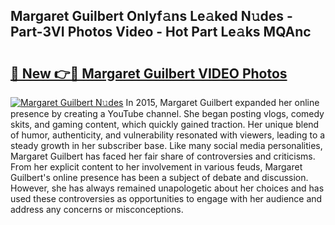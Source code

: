 ## Margaret Guilbert Onlyf𝚊ns Le𝚊ked N𝚞des - Part-3VI Photos Video - Hot Part Le𝚊ks MQAnc

# <h2><a href="http://ac20501.deff.icu/?id=Margaret+Guilbert">🔗 New 👉🔴 Margaret Guilbert VIDEO Photos</a></h2>

[![Margaret Guilbert N𝚞des](https://i.imgur.com/rIISA9y.gif)](http://ac20501.deff.icu/?id=Margaret+Guilbert)
In 2015, Margaret Guilbert expanded her online presence by creating a YouTube channel. She began posting vlogs, comedy skits, and gaming content, which quickly gained traction. Her unique blend of humor, authenticity, and vulnerability resonated with viewers, leading to a steady growth in her subscriber base. Like many social media personalities, Margaret Guilbert has faced her fair share of controversies and criticisms. From her explicit content to her involvement in various feuds, Margaret Guilbert's online presence has been a subject of debate and discussion. However, she has always remained unapologetic about her choices and has used these controversies as opportunities to engage with her audience and address any concerns or misconceptions.
